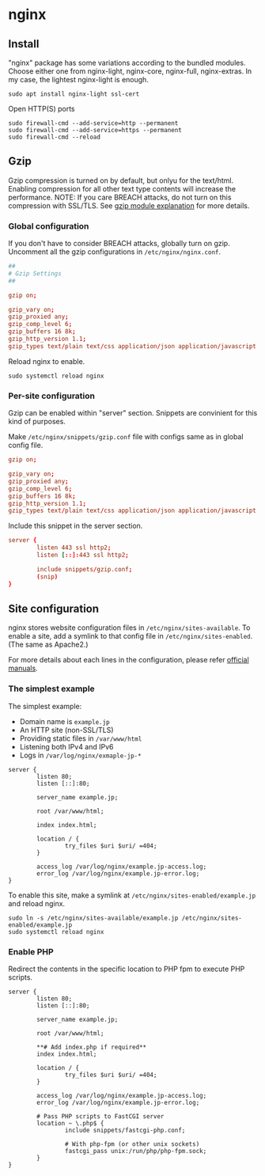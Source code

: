 # nginx

## Install

"nginx" package has some variations according to the bundled modules. Choose either one from nginx-light, nginx-core, nginx-full, nginx-extras. In my case, the lightest nginx-light is enough.

```console
sudo apt install nginx-light ssl-cert
```

Open HTTP(S) ports

```console
sudo firewall-cmd --add-service=http --permanent
sudo firewall-cmd --add-service=https --permanent
sudo firewall-cmd --reload
```

## Gzip

Gzip compression is turned on by default, but onlyu for the text/html. Enabling compression for all other text type contents will increase the performance.
NOTE: If you care BREACH attacks, do not turn on this compression with SSL/TLS. See [gzip module explanation](https://nginx.org/en/docs/http/ngx_http_gzip_module.html) for more details.

### Global configuration

If you don't have to consider BREACH attacks, globally turn on gzip. Uncomment all the gzip configurations in `/etc/nginx/nginx.conf`.

```conf
##
# Gzip Settings
##

gzip on;

gzip_vary on;
gzip_proxied any;
gzip_comp_level 6;
gzip_buffers 16 8k;
gzip_http_version 1.1;
gzip_types text/plain text/css application/json application/javascript text/xml application/xml application/xml+rss text/javascript;
```

Reload nginx to enable.

```console
sudo systemctl reload nginx
```

### Per-site configuration

Gzip can be enabled within "server" section. Snippets are convinient for this kind of purposes.

Make `/etc/nginx/snippets/gzip.conf` file with configs same as in global config file.

```conf
gzip on;

gzip_vary on;
gzip_proxied any;
gzip_comp_level 6;
gzip_buffers 16 8k;
gzip_http_version 1.1;
gzip_types text/plain text/css application/json application/javascript text/xml application/xml application/xml+rss text/javascript;
```

Include this snippet in the server section.

```conf
server {
        listen 443 ssl http2;
        listen [::]:443 ssl http2;

        include snippets/gzip.conf;
        (snip)
}
```

## Site configuration

nginx stores website configuration files in `/etc/nginx/sites-available`. To enable a site, add a symlink to that config file in `/etc/nginx/sites-enabled`. (The same as Apache2.)

For more details about each lines in the configuration, please refer [official manuals](https://nginx.org/en/docs/http/ngx_http_core_module.html).

### The simplest example

The simplest example:

- Domain name is `example.jp`
- An HTTP site (non-SSL/TLS)
- Providing static files in `/var/www/html`
- Listening both IPv4 and IPv6
- Logs in `/var/log/nginx/exmaple-jp-*`

```config
server {
        listen 80;
        listen [::]:80;

        server_name example.jp;

        root /var/www/html;

        index index.html;

        location / {
                try_files $uri $uri/ =404;
        }

        access_log /var/log/nginx/example.jp-access.log;
        error_log /var/log/nginx/example.jp-error.log;
}
```

To enable this site, make a symlink at `/etc/nginx/sites-enabled/example.jp` and reload nginx.

```console
sudo ln -s /etc/nginx/sites-available/example.jp /etc/nginx/sites-enabled/example.jp
sudo systemctl reload nginx
```

### Enable PHP

Redirect the contents in the specific location to PHP fpm to execute PHP scripts.

```config
server {
        listen 80;
        listen [::]:80;

        server_name example.jp;

        root /var/www/html;

        **# Add index.php if required**
        index index.html;

        location / {
                try_files $uri $uri/ =404;
        }

        access_log /var/log/nginx/example.jp-access.log;
        error_log /var/log/nginx/example.jp-error.log;

        # Pass PHP scripts to FastCGI server
        location ~ \.php$ {
                include snippets/fastcgi-php.conf;

                # With php-fpm (or other unix sockets)
                fastcgi_pass unix:/run/php/php-fpm.sock;
        }
}
```
